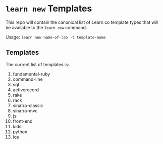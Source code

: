 # `learn new` Templates

This repo will contain the canonical list of Learn.co template types
that will be available to the `learn new` command.

Usage: `learn new name-of-lab -t template-name`

## Templates

The current list of templates is:

1. fundamental-ruby
2. command-line
3. sql
4. activerecord
5. rake
6. rack
7. sinatra-classic
8. sinatra-mvc
9. js
10. front-end
11. kids
12. python
13. ios
